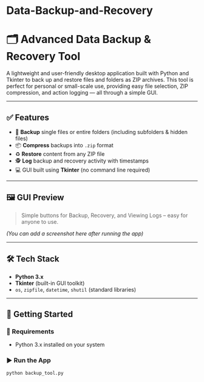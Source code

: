 # Data-Backup-and-Recovery
# 🗂️ Advanced Data Backup & Recovery Tool

A lightweight and user-friendly desktop application built with Python and Tkinter to back up and restore files and folders as ZIP archives. This tool is perfect for personal or small-scale use, providing easy file selection, ZIP compression, and action logging — all through a simple GUI.

---

## ✅ Features

- 🔐 **Backup** single files or entire folders (including subfolders & hidden files)
- 📦 **Compress** backups into `.zip` format
- ♻️ **Restore** content from any ZIP file
- 🕵️ **Log** backup and recovery activity with timestamps
- 💻 GUI built using **Tkinter** (no command line required)

---

## 🖼️ GUI Preview

> Simple buttons for Backup, Recovery, and Viewing Logs – easy for anyone to use.

*(You can add a screenshot here after running the app)*

---

## 🛠️ Tech Stack

- **Python 3.x**
- **Tkinter** (built-in GUI toolkit)
- `os`, `zipfile`, `datetime`, `shutil` (standard libraries)

---

## 🚀 Getting Started

### 🔧 Requirements
- Python 3.x installed on your system

### ▶️ Run the App

```bash
python backup_tool.py
